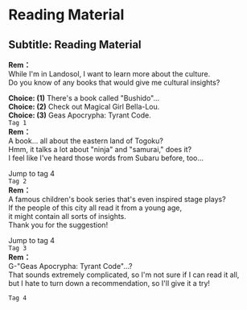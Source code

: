 # Reading Material

  
## Subtitle: Reading Material
  
**Rem：**  
While I'm in Landosol, I want to learn more about the culture.  
Do you know of any books that would give me cultural insights?  
  
**Choice: (1)**  There's a book called \"Bushido\"...  
**Choice: (2)**  Check out Magical Girl Bella-Lou.  
**Choice: (3)**  Geas Apocrypha: Tyrant Code.  
`Tag 1`  
**Rem：**  
A book... all about the eastern land of Togoku?  
Hmm, it talks a lot about "ninja" and \"samurai,\" does it?  
I feel like I've heard those words from Subaru before, too...  
  
Jump to tag 4  
`Tag 2`  
**Rem：**  
A famous children's book series that's even inspired stage plays?  
If the people of this city all read it from a young age,  
it might contain all sorts of insights.  
 Thank you for the suggestion!  
  
Jump to tag 4  
`Tag 3`  
**Rem：**  
G-\"Geas Apocrypha: Tyrant Code\"...?  
That sounds extremely complicated, so I'm not sure if I can read it all,  
but I hate to turn down a recommendation, so I'll give it a try!  
  
`Tag 4`  
